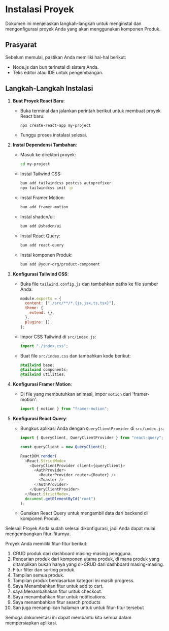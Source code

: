 # Instalasi Proyek

Dokumen ini menjelaskan langkah-langkah untuk menginstal dan mengonfigurasi proyek Anda yang akan menggunakan komponen Produk.

## Prasyarat

Sebelum memulai, pastikan Anda memiliki hal-hal berikut:

- Node.js dan bun terinstal di sistem Anda.
- Teks editor atau IDE untuk pengembangan.

## Langkah-Langkah Instalasi

1. **Buat Proyek React Baru**:

   - Buka terminal dan jalankan perintah berikut untuk membuat proyek React baru:
     ```bash
     npx create-react-app my-project
     ```
   - Tunggu proses instalasi selesai.

2. **Instal Dependensi Tambahan**:

   - Masuk ke direktori proyek:
     ```bash
     cd my-project
     ```
   - Instal Tailwind CSS:
     ```bash
     bun add tailwindcss postcss autoprefixer
     npx tailwindcss init -p
     ```
   - Instal Framer Motion:
     ```bash
     bun add framer-motion
     ```
   - Instal shadcn/ui:
     ```bash
     bun add @shadcn/ui
     ```
   - Instal React Query:
     ```bash
     bun add react-query
     ```
   - Instal komponen Produk:
     ```bash
     bun add @your-org/product-component
     ```

3. **Konfigurasi Tailwind CSS**:

   - Buka file `tailwind.config.js` dan tambahkan paths ke file sumber Anda:
     ```javascript
     module.exports = {
       content: ["./src/**/*.{js,jsx,ts,tsx}"],
       theme: {
         extend: {},
       },
       plugins: [],
     };
     ```
   - Impor CSS Tailwind di `src/index.js`:
     ```javascript
     import "./index.css";
     ```
   - Buat file `src/index.css` dan tambahkan kode berikut:
     ```css
     @tailwind base;
     @tailwind components;
     @tailwind utilities;
     ```

4. **Konfigurasi Framer Motion**:

   - Di file yang membutuhkan animasi, impor `motion` dari 'framer-motion':
     ```javascript
     import { motion } from "framer-motion";
     ```

5. **Konfigurasi React Query**:

   - Bungkus aplikasi Anda dengan `QueryClientProvider` di `src/index.js`:

     ```javascript
     import { QueryClient, QueryClientProvider } from "react-query";

     const queryClient = new QueryClient();

     ReactDOM.render(
       <React.StrictMode>
         <QueryClientProvider client={queryClient}>
           <AuthProvider>
             <RouterProvider router={Router} />
             <Toaster />
           </AuthProvider>
         </QueryClientProvider>
       </React.StrictMode>,
       document.getElementById("root")
     );
     ```

   - Gunakan React Query untuk mengambil data dari backend di komponen Produk.

Selesai! Proyek Anda sudah selesai dikonfigurasi, jadi Anda dapat mulai mengembangkan fitur-fiturnya.

Proyek Anda memiliki fitur-fitur berikut:

1. CRUD produk dari dashboard masing-masing pengguna.
2. Pencarian produk dari komponen utama produk, di mana produk yang ditampilkan bukan hanya yang di-CRUD dari dashboard masing-masing.
3. Fitur filter dan sorting produk.
4. Tampilan semua produk.
5. Tampilan produk berdasarkan kategori ini masih progress.
6. Saya Menambahkan fitur untuk add to cart.
7. saya Menambahakan fitur untuk checkout.
8. Saya menambahkan fitur untuk notifications.
9. Saya menambahkan fitur search products
10. San juga menampilkan halaman untuk untuk fitur-fitur tersebut

Semoga dokumentasi ini dapat membantu kita semua dalam mempersiapkan aplikasi.
